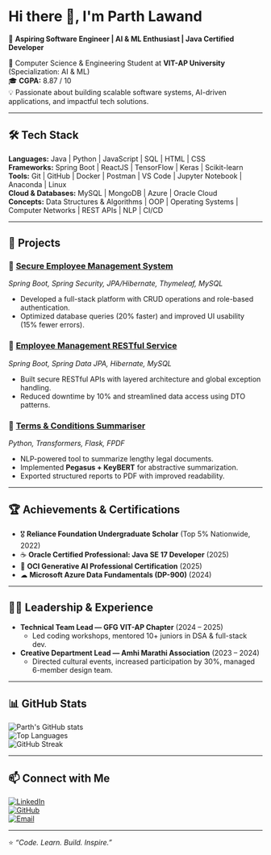 # Hi there 👋, I'm Parth Lawand  

🚀 **Aspiring Software Engineer | AI & ML Enthusiast | Java Certified Developer**  

📍 Computer Science & Engineering Student at **VIT-AP University** (Specialization: AI & ML)  
🎓 **CGPA:** 8.87 / 10  
💡 Passionate about building scalable software systems, AI-driven applications, and impactful tech solutions.  

---

## 🛠️ Tech Stack  
**Languages:** Java | Python | JavaScript | SQL | HTML | CSS  
**Frameworks:** Spring Boot | ReactJS | TensorFlow | Keras | Scikit-learn  
**Tools:** Git | GitHub | Docker | Postman | VS Code | Jupyter Notebook | Anaconda | Linux  
**Cloud & Databases:** MySQL | MongoDB | Azure | Oracle Cloud  
**Concepts:** Data Structures & Algorithms | OOP | Operating Systems | Computer Networks | REST APIs | NLP | CI/CD  

---

## 🚀 Projects  

### 🔹 [Secure Employee Management System](#)  
*Spring Boot, Spring Security, JPA/Hibernate, Thymeleaf, MySQL*  
- Developed a full-stack platform with CRUD operations and role-based authentication.  
- Optimized database queries (20% faster) and improved UI usability (15% fewer errors).  

### 🔹 [Employee Management RESTful Service](#)  
*Spring Boot, Spring Data JPA, Hibernate, MySQL*  
- Built secure RESTful APIs with layered architecture and global exception handling.  
- Reduced downtime by 10% and streamlined data access using DTO patterns.  

### 🔹 [Terms & Conditions Summariser](#)  
*Python, Transformers, Flask, FPDF*  
- NLP-powered tool to summarize lengthy legal documents.  
- Implemented **Pegasus + KeyBERT** for abstractive summarization.  
- Exported structured reports to PDF with improved readability.  

---

## 🏆 Achievements & Certifications  
- 🎖 **Reliance Foundation Undergraduate Scholar** (Top 5% Nationwide, 2022)  
- ☕ **Oracle Certified Professional: Java SE 17 Developer** (2025)  
- 🤖 **OCI Generative AI Professional Certification** (2025)  
- ☁ **Microsoft Azure Data Fundamentals (DP-900)** (2024)  

---

## 👨‍💻 Leadership & Experience  
- **Technical Team Lead — GFG VIT-AP Chapter** (2024 – 2025)  
  - Led coding workshops, mentored 10+ juniors in DSA & full-stack dev.  
- **Creative Department Lead — Amhi Marathi Association** (2023 – 2024)  
  - Directed cultural events, increased participation by 30%, managed 6-member design team.  

---

## 📊 GitHub Stats  

![Parth's GitHub stats](https://github-readme-stats.vercel.app/api?username=ParthLawand&show_icons=true&theme=tokyonight)  
![Top Languages](https://github-readme-stats.vercel.app/api/top-langs/?username=ParthLawand&layout=compact&theme=tokyonight)  
![GitHub Streak](https://streak-stats.demolab.com?user=ParthLawand&theme=tokyonight&hide_border=false)  

---

## 📫 Connect with Me  
[![LinkedIn](https://img.shields.io/badge/LinkedIn-blue?style=for-the-badge&logo=linkedin)](https://linkedin.com/in/parth-lawand)  
[![GitHub](https://img.shields.io/badge/GitHub-black?style=for-the-badge&logo=github)](https://github.com/ParthLawand)  
[![Email](https://img.shields.io/badge/Email-D14836?style=for-the-badge&logo=gmail&logoColor=white)](mailto:parthlawand10@gmail.com)  

---

⭐️ *“Code. Learn. Build. Inspire.”*  
